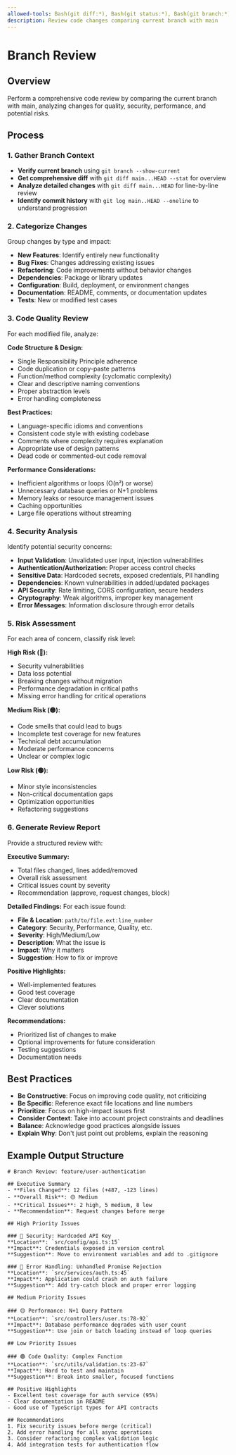 ```yaml
---
allowed-tools: Bash(git diff:*), Bash(git status:*), Bash(git branch:*), Read, Grep
description: Review code changes comparing current branch with main
---
```

# Branch Review

## Overview
Perform a comprehensive code review by comparing the current branch with main, analyzing changes for quality, security, performance, and potential risks.

## Process

### 1. Gather Branch Context
- **Verify current branch** using `git branch --show-current`
- **Get comprehensive diff** with `git diff main...HEAD --stat` for overview
- **Analyze detailed changes** with `git diff main...HEAD` for line-by-line review
- **Identify commit history** with `git log main..HEAD --oneline` to understand progression

### 2. Categorize Changes
Group changes by type and impact:
- **New Features**: Identify entirely new functionality
- **Bug Fixes**: Changes addressing existing issues
- **Refactoring**: Code improvements without behavior changes
- **Dependencies**: Package or library updates
- **Configuration**: Build, deployment, or environment changes
- **Documentation**: README, comments, or documentation updates
- **Tests**: New or modified test cases

### 3. Code Quality Review
For each modified file, analyze:

**Code Structure & Design:**
- Single Responsibility Principle adherence
- Code duplication or copy-paste patterns
- Function/method complexity (cyclomatic complexity)
- Clear and descriptive naming conventions
- Proper abstraction levels
- Error handling completeness

**Best Practices:**
- Language-specific idioms and conventions
- Consistent code style with existing codebase
- Comments where complexity requires explanation
- Appropriate use of design patterns
- Dead code or commented-out code removal

**Performance Considerations:**
- Inefficient algorithms or loops (O(n²) or worse)
- Unnecessary database queries or N+1 problems
- Memory leaks or resource management issues
- Caching opportunities
- Large file operations without streaming

### 4. Security Analysis
Identify potential security concerns:
- **Input Validation**: Unvalidated user input, injection vulnerabilities
- **Authentication/Authorization**: Proper access control checks
- **Sensitive Data**: Hardcoded secrets, exposed credentials, PII handling
- **Dependencies**: Known vulnerabilities in added/updated packages
- **API Security**: Rate limiting, CORS configuration, secure headers
- **Cryptography**: Weak algorithms, improper key management
- **Error Messages**: Information disclosure through error details

### 5. Risk Assessment
For each area of concern, classify risk level:

**High Risk (🔴):**
- Security vulnerabilities
- Data loss potential
- Breaking changes without migration
- Performance degradation in critical paths
- Missing error handling for critical operations

**Medium Risk (🟡):**
- Code smells that could lead to bugs
- Incomplete test coverage for new features
- Technical debt accumulation
- Moderate performance concerns
- Unclear or complex logic

**Low Risk (🟢):**
- Minor style inconsistencies
- Non-critical documentation gaps
- Optimization opportunities
- Refactoring suggestions

### 6. Generate Review Report
Provide a structured review with:

**Executive Summary:**
- Total files changed, lines added/removed
- Overall risk assessment
- Critical issues count by severity
- Recommendation (approve, request changes, block)

**Detailed Findings:**
For each issue found:
- **File & Location**: `path/to/file.ext:line_number`
- **Category**: Security, Performance, Quality, etc.
- **Severity**: High/Medium/Low
- **Description**: What the issue is
- **Impact**: Why it matters
- **Suggestion**: How to fix or improve

**Positive Highlights:**
- Well-implemented features
- Good test coverage
- Clear documentation
- Clever solutions

**Recommendations:**
- Prioritized list of changes to make
- Optional improvements for future consideration
- Testing suggestions
- Documentation needs

## Best Practices
- **Be Constructive**: Focus on improving code quality, not criticizing
- **Be Specific**: Reference exact file locations and line numbers
- **Prioritize**: Focus on high-impact issues first
- **Consider Context**: Take into account project constraints and deadlines
- **Balance**: Acknowledge good practices alongside issues
- **Explain Why**: Don't just point out problems, explain the reasoning

## Example Output Structure

```
# Branch Review: feature/user-authentication

## Executive Summary
- **Files Changed**: 12 files (+487, -123 lines)
- **Overall Risk**: 🟡 Medium
- **Critical Issues**: 2 high, 5 medium, 8 low
- **Recommendation**: Request changes before merge

## High Priority Issues

### 🔴 Security: Hardcoded API Key
**Location**: `src/config/api.ts:15`
**Impact**: Credentials exposed in version control
**Suggestion**: Move to environment variables and add to .gitignore

### 🔴 Error Handling: Unhandled Promise Rejection
**Location**: `src/services/auth.ts:45`
**Impact**: Application could crash on auth failure
**Suggestion**: Add try-catch block and proper error logging

## Medium Priority Issues

### 🟡 Performance: N+1 Query Pattern
**Location**: `src/controllers/user.ts:78-92`
**Impact**: Database performance degrades with user count
**Suggestion**: Use join or batch loading instead of loop queries

## Low Priority Issues

### 🟢 Code Quality: Complex Function
**Location**: `src/utils/validation.ts:23-67`
**Impact**: Hard to test and maintain
**Suggestion**: Break into smaller, focused functions

## Positive Highlights
- Excellent test coverage for auth service (95%)
- Clear documentation in README
- Good use of TypeScript types for API contracts

## Recommendations
1. Fix security issues before merge (critical)
2. Add error handling for all async operations
3. Consider refactoring complex validation logic
4. Add integration tests for authentication flow
```
